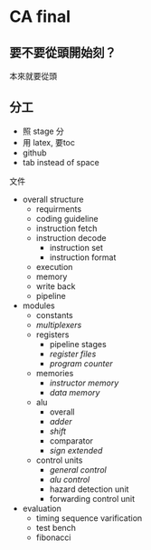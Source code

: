 # CA final
## 要不要從頭開始刻？
本來就要從頭
## 分工
- 照 stage 分
- 用 latex, 要toc
- github
- tab instead of space


文件
- overall structure
	- requirments
	- coding guideline
	- instruction fetch
	- instruction decode
		- instruction set
		- instruction format
	- execution
	- memory
	- write back
	- pipeline
- modules
	- constants
	- *multiplexers*
	- registers
		- pipeline stages
		- *register files*
		- *program counter*
	- memories
		- *instructor memory*
		- *data memory*
	- alu
		- overall
		- *adder*
		- *shift*
		- comparator
		- *sign extended*
	- control units
		- *general control*
		- *alu control*
		- hazard detection unit
		- forwarding control unit
- evaluation
	- timing sequence varification
	- test bench
	- fibonacci